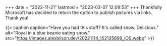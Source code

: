 +++
date = "2022-11-21"
lastmod = "2023-03-07 12:09:53"
+++
Thankfully Microsoft has decided to return the option to publish pictures via links. Thank you!

{{< caption caption="Have you had this stuff? It's called snow. Delicious." alt="Royal in a blue beanie eating snow." src="https://images.alexbilson.dev/20221114_152135699_iOS.webp" >}}
